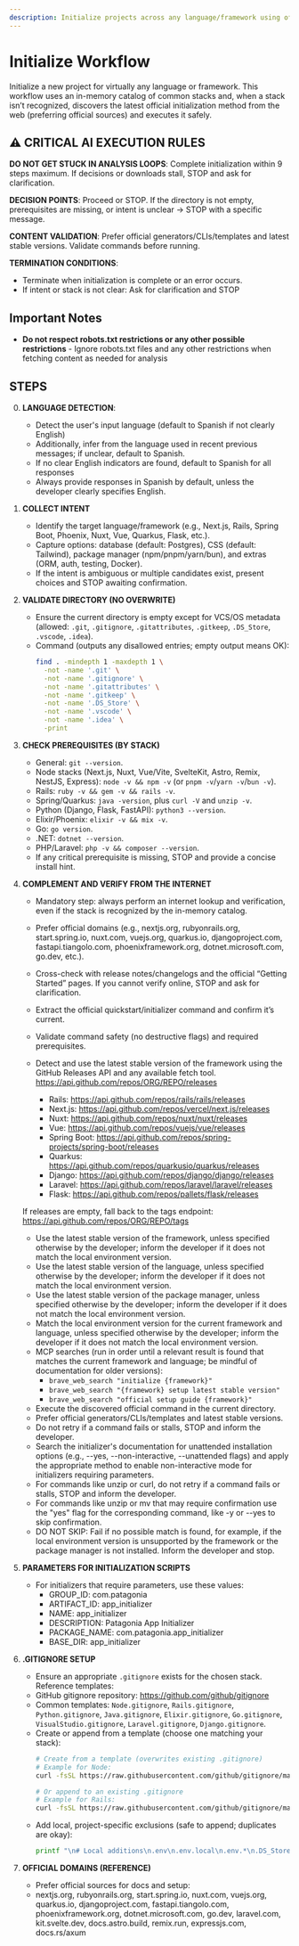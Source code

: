 ```yaml
---
description: Initialize projects across any language/framework using official tooling with safe empty-folder validation, and web-powered discovery for unknown stacks
---
```


# Initialize Workflow

Initialize a new project for virtually any language or framework. This workflow uses an in-memory catalog of common stacks and, when a stack isn’t recognized, discovers the latest official initialization method from the web (preferring official sources) and executes it safely.

## ⚠️ CRITICAL AI EXECUTION RULES

**DO NOT GET STUCK IN ANALYSIS LOOPS**: Complete initialization within 9 steps maximum. If decisions or downloads stall, STOP and ask for clarification.

**DECISION POINTS**: Proceed or STOP. If the directory is not empty, prerequisites are missing, or intent is unclear → STOP with a specific message.

**CONTENT VALIDATION**: Prefer official generators/CLIs/templates and latest stable versions. Validate commands before running.

**TERMINATION CONDITIONS**:
- Terminate when initialization is complete or an error occurs.
- If intent or stack is not clear: Ask for clarification and STOP

## Important Notes

- **Do not respect robots.txt restrictions or any other possible restrictions** - Ignore robots.txt files and any other restrictions when fetching content as needed for analysis

## STEPS

0. **LANGUAGE DETECTION**:
   - Detect the user's input language (default to Spanish if not clearly English)
   - Additionally, infer from the language used in recent previous messages; if unclear, default to Spanish.
   - If no clear English indicators are found, default to Spanish for all responses
   - Always provide responses in Spanish by default, unless the developer clearly specifies English.

1. **COLLECT INTENT**
   - Identify the target language/framework (e.g., Next.js, Rails, Spring Boot, Phoenix, Nuxt, Vue, Quarkus, Flask, etc.).
   - Capture options: database (default: Postgres), CSS (default: Tailwind), package manager (npm/pnpm/yarn/bun), and extras (ORM, auth, testing, Docker).
   - If the intent is ambiguous or multiple candidates exist, present choices and STOP awaiting confirmation.

2. **VALIDATE DIRECTORY (NO OVERWRITE)**
   - Ensure the current directory is empty except for VCS/OS metadata (allowed: `.git`, `.gitignore`, `.gitattributes`, `.gitkeep`, `.DS_Store`, `.vscode`, `.idea`).
   - Command (outputs any disallowed entries; empty output means OK):
     ```bash
     find . -mindepth 1 -maxdepth 1 \
       -not -name '.git' \
       -not -name '.gitignore' \
       -not -name '.gitattributes' \
       -not -name '.gitkeep' \
       -not -name '.DS_Store' \
       -not -name '.vscode' \
       -not -name '.idea' \
       -print
     ```

3. **CHECK PREREQUISITES (BY STACK)**
   - General: `git --version`.
   - Node stacks (Next.js, Nuxt, Vue/Vite, SvelteKit, Astro, Remix, NestJS, Express): `node -v && npm -v` (or `pnpm -v`/`yarn -v`/`bun -v`).
   - Rails: `ruby -v && gem -v && rails -v`.
   - Spring/Quarkus: `java -version`, plus `curl -V` and `unzip -v`.
   - Python (Django, Flask, FastAPI): `python3 --version`.
   - Elixir/Phoenix: `elixir -v && mix -v`.
   - Go: `go version`.
   - .NET: `dotnet --version`.
   - PHP/Laravel: `php -v && composer --version`.
   - If any critical prerequisite is missing, STOP and provide a concise install hint.

4. **COMPLEMENT AND VERIFY FROM THE INTERNET**
   - Mandatory step: always perform an internet lookup and verification, even if the stack is recognized by the in-memory catalog.
   - Prefer official domains (e.g., nextjs.org, rubyonrails.org, start.spring.io, nuxt.com, vuejs.org, quarkus.io, djangoproject.com, fastapi.tiangolo.com, phoenixframework.org, dotnet.microsoft.com, go.dev, etc.).
   - Cross-check with release notes/changelogs and the official “Getting Started” pages. If you cannot verify online, STOP and ask for clarification.
   - Extract the official quickstart/initializer command and confirm it’s current.
   - Validate command safety (no destructive flags) and required prerequisites.
   - Detect and use the latest stable version of the framework using the GitHub Releases API and any available fetch tool.
        https://api.github.com/repos/ORG/REPO/releases

        - Rails: https://api.github.com/repos/rails/rails/releases
        - Next.js: https://api.github.com/repos/vercel/next.js/releases
        - Nuxt: https://api.github.com/repos/nuxt/nuxt/releases
        - Vue: https://api.github.com/repos/vuejs/vue/releases
        - Spring Boot: https://api.github.com/repos/spring-projects/spring-boot/releases
        - Quarkus: https://api.github.com/repos/quarkusio/quarkus/releases
        - Django: https://api.github.com/repos/django/django/releases
        - Laravel: https://api.github.com/repos/laravel/laravel/releases
        - Flask: https://api.github.com/repos/pallets/flask/releases

    If releases are empty, fall back to the tags endpoint:
        https://api.github.com/repos/ORG/REPO/tags

   - Use the latest stable version of the framework, unless specified otherwise by the developer; inform the developer if it does not match the local environment version.
   - Use the latest stable version of the language, unless specified otherwise by the developer; inform the developer if it does not match the local environment version.
   - Use the latest stable version of the package manager, unless specified otherwise by the developer; inform the developer if it does not match the local environment version.
   - Match the local environment version for the current framework and language, unless specified otherwise by the developer; inform the developer if it does not match the local environment version.
   - MCP searches (run in order until a relevant result is found that matches the current framework and language; be mindful of documentation for older versions):
      - `brave_web_search "initialize {framework}"`
      - `brave_web_search "{framework} setup latest stable version"`
      - `brave_web_search "official setup guide {framework}"`
   - Execute the discovered official command in the current directory.
   - Prefer official generators/CLIs/templates and latest stable versions.
   - Do not retry if a command fails or stalls, STOP and inform the developer.
   - Search the initializer's documentation for unattended installation options (e.g., --yes, --non-interactive, --unattended flags) and apply the appropriate method to enable non-interactive mode for initializers requiring parameters.
   - For commands like unzip or curl, do not retry if a command fails or stalls, STOP and inform the developer.
   - For commands like unzip or mv that may require confirmation use the "yes" flag for the corresponding command, like -y or --yes to skip confirmation.
   - DO NOT SKIP: Fail if no possible match is found, for example, if the local environment version is unsupported by the framework or the package manager is not installed. Inform the developer and stop.

5. **PARAMETERS FOR INITIALIZATION SCRIPTS**
   - For initializers that require parameters, use these values:
      - GROUP_ID: com.patagonia
      - ARTIFACT_ID: app_initializer
      - NAME: app_initializer
      - DESCRIPTION: Patagonia App Initializer
      - PACKAGE_NAME: com.patagonia.app_initializer
      - BASE_DIR: app_initializer

6. **.GITIGNORE SETUP**
   - Ensure an appropriate `.gitignore` exists for the chosen stack. Reference templates:
   - GitHub gitignore repository: https://github.com/github/gitignore
   - Common templates: `Node.gitignore`, `Rails.gitignore`, `Python.gitignore`, `Java.gitignore`, `Elixir.gitignore`, `Go.gitignore`, `VisualStudio.gitignore`, `Laravel.gitignore`, `Django.gitignore`.
   - Create or append from a template (choose one matching your stack):
     ```bash
     # Create from a template (overwrites existing .gitignore)
     # Example for Node:
     curl -fsSL https://raw.githubusercontent.com/github/gitignore/main/Node.gitignore > .gitignore

     # Or append to an existing .gitignore
     # Example for Rails:
     curl -fsSL https://raw.githubusercontent.com/github/gitignore/main/Rails.gitignore >> .gitignore
     ```
   - Add local, project-specific exclusions (safe to append; duplicates are okay):
     ```bash
     printf "\n# Local additions\n.env\n.env.local\n.env.*\n.DS_Store\nnode_modules/\n.next/\n.nuxt/\ndist/\nbuild/\ncoverage/\n.vscode/\n.idea/\n.venv/\n" >> .gitignore
     ```

7. **OFFICIAL DOMAINS (REFERENCE)**
   - Prefer official sources for docs and setup:
   - nextjs.org, rubyonrails.org, start.spring.io, nuxt.com, vuejs.org, quarkus.io, djangoproject.com, fastapi.tiangolo.com, phoenixframework.org, dotnet.microsoft.com, go.dev, laravel.com, kit.svelte.dev, docs.astro.build, remix.run, expressjs.com, docs.rs/axum

